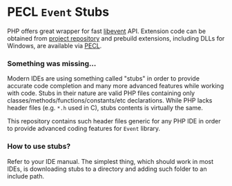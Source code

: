 # PECL `Event` Stubs

PHP offers great wrapper for fast [libevent](http://libevent.org) API. Extension code can
be obtained from [project repository](https://bitbucket.org/osmanov/pecl-event) and 
prebuild extensions, including DLLs for Windows, are available via [PECL](https://pecl.php.net/package/event).

### Something was missing...
Modern IDEs are using something called "stubs" in order to provide accurate code 
completion and many more advanced features while working with code. Stubs in their nature
are valid PHP files containing only classes/methods/functions/constants/etc declarations.
While PHP lacks header files (e.g. `*.h` used in C), stubs contents is virtually the same.

This repository contains such header files generic for any PHP IDE in order to provide 
advanced coding features for `Event` library.

### How to use stubs?
Refer to your IDE manual. The simplest thing, which should work in most IDEs, is 
downloading stubs to a directory and adding such folder to an include path.
